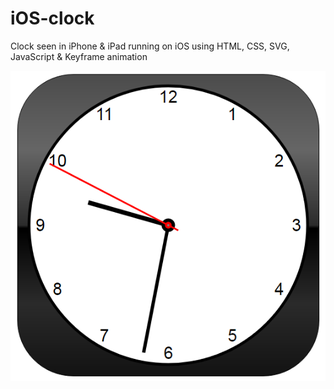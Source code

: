 # iOS-clock

Clock seen in iPhone & iPad running on iOS using HTML, CSS, SVG, JavaScript & Keyframe animation

![alt text](https://github.com/prasanthtr575/ios-clock/blob/master/clock.png "iOS Clock")

